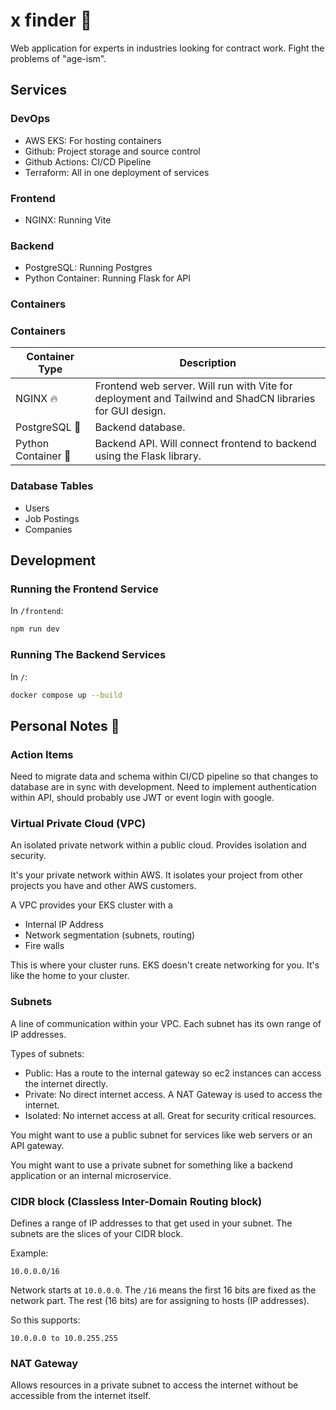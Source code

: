 # x finder 🔎

Web application for experts in industries looking for contract work. Fight the problems of "age-ism".

## Services

### DevOps

- AWS EKS: For hosting containers
- Github: Project storage and source control
- Github Actions: CI/CD Pipeline
- Terraform: All in one deployment of services

### Frontend

- NGINX: Running Vite

### Backend

- PostgreSQL: Running Postgres
- Python Container: Running Flask for API

### Containers

### Containers

| Container Type      | Description                                                                                              |
| ------------------- | -------------------------------------------------------------------------------------------------------- |
| NGINX 🔥            | Frontend web server. Will run with Vite for deployment and Tailwind and ShadCN libraries for GUI design. |
| PostgreSQL 🐘       | Backend database.                                                                                        |
| Python Container 🐍 | Backend API. Will connect frontend to backend using the Flask library.                                   |

### Database Tables

- Users
- Job Postings
- Companies

## Development

### Running the Frontend Service

In `/frontend`:

```bash
npm run dev
```

### Running The Backend Services

In `/`:

```bash
docker compose up --build
```

## Personal Notes 📝

### Action Items

Need to migrate data and schema within CI/CD pipeline so that changes to database are in sync with development. Need to implement authentication within API, should probably use JWT or event login with google.

### Virtual Private Cloud (VPC)

An isolated private network within a public cloud. Provides isolation and security.

It's your private network within AWS. It isolates your project from other projects you have and other AWS customers.

A VPC provides your EKS cluster with a

- Internal IP Address
- Network segmentation (subnets, routing)
- Fire walls

This is where your cluster runs. EKS doesn't create networking for you. It's like the home to your cluster.

### Subnets

A line of communication within your VPC. Each subnet has its own range of IP addresses.

Types of subnets:

- Public: Has a route to the internal gateway so ec2 instances can access the internet directly.
- Private: No direct internet access. A NAT Gateway is used to access the internet.
- Isolated: No internet access at all. Great for security critical resources.

You might want to use a public subnet for services like web servers or an API gateway.

You might want to use a private subnet for something like a backend application or an internal microservice.

### CIDR block (Classless Inter-Domain Routing block)

Defines a range of IP addresses to that get used in your subnet. The subnets are the slices of your CIDR block.

Example:

```
10.0.0.0/16
```

Network starts at `10.0.0.0`.
The `/16` means the first 16 bits are fixed as the network part.
The rest (16 bits) are for assigning to hosts (IP addresses).

So this supports:

```
10.0.0.0 to 10.0.255.255
```

### NAT Gateway

Allows resources in a private subnet to access the internet without be accessible from the internet itself.
